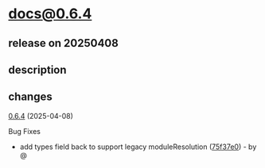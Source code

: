 # docs@0.6.4

## release on 20250408

## description

## changes

<a href="https://github.com/callstack/react-native-builder-bob/compare/docs@0.6.3...docs@0.6.4">0.6.4</a> (2025-04-08)

Bug Fixes

* add types field back to support legacy moduleResolution (<a href="https://github.com/callstack/react-native-builder-bob/commit/75f37e0a3a4dc41a277b72d5378f47946e179b2a">75f37e0</a>) - by @

